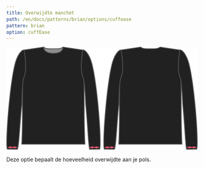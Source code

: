 ```yaml
---
title: Overwijdte manchet
path: /en/docs/patterns/brian/options/cuffease
pattern: brian
option: cuffEase
---
```


![De factor voor overwijdte pols bij Brian](./cuffease.svg)

Deze optie bepaalt de hoeveelheid overwijdte aan je pols.